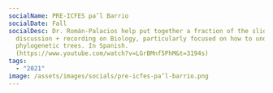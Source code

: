 ```yaml
---
socialName: PRE-ICFES pa’l Barrio
socialDate: Fall
socialDesc: Dr. Román-Palacios help put together a fraction of the slides and
  discussion + recording on Biology, particularly focused on how to understand
  phylogenetic trees. In Spanish.
  (https://www.youtube.com/watch?v=LGrBMnf5PhM&t=3194s)
tags:
  - "2021"
image: /assets/images/socials/pre-icfes-pa’l-barrio.png
---
```

